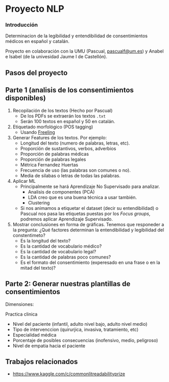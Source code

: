 # Proyecto NLP


### Introducción

Determinacion de la legibilidad y entendibilidad de consentimientos médicos en español y catalán.

Proyecto en colaboración con la UMU (Pascual, pascualf@um.es) y Anabel e Isabel (de la univesidad Jaume I de Castellón).


## Pasos del proyecto

## Parte 1 (analisis de los consentimientos disponibles)

1. Recopilación de los textos (Hecho por Pascual)
   - De los PDFs se extraerán los textos `.txt`
   - Serán 100 textos en español y 50 en catalán.
2. Etiquetado morfológico (POS tagging)
   - Usando [Freeling](http://nlp.lsi.upc.edu/freeling/node/1) 
3. Generar Features de los textos. Por ejemplo:
   - Longitud del texto (numero de palabras, letras, etc).
   - Proporción de sustantivos, verbos, adverbios
   - Proporción de palabras médicas
   - Proporción de palabras legales
   - Métrica Fernandez Huertas
   - Frecuencia de uso (las palabras son comunes o no).
   - Media de silabas o letras de todas las palabras.
4. Aplicar ML
   - Principalmente se hará Aprendizaje No Supervisado para analizar.
     - Analisis de componentes (PCA)
     - LDA creo que es una buena técnica a usar también.
     - Clustering
   - Si nos animamos a etiquetar el dataset (decir su entendibilidad) o Pascual nos pasa las etiquetas puestas por los *Focus groups*, podremos aplicar Aprendizaje Supervisado.
5. Mostrar conclusiones en forma de gráficas. Tenemos que responeder a la pregunta: ¿Qué factores determinan la entendibilidad y legibilidad del constentimeto?
   - Es la longitud del texto?
   - Es la cantidad de vocabulario médico?
   - Es la cantidad de vocabulario legal?
   - Es la cantidad de palabras poco comunes?
   - Es el formato del consentimiento (experesado en una frase o en la mitad del texto)?



## Parte 2: Generar nuestras plantillas de consentimientos

Dimensiones:

Practica clinica
- Nivel del paciente (infantil, adulto nivel bajo, adulto nivel medio)
- Tipo de intervenccion (quirurjica, invasiva, tratamiento, etc)
- Especialidad médica
- Porcentaje de posibles consecuencias (inofensivo, medio, peligroso)
- Nivel de empatia hacia el paciente



## Trabajos relacionados

- https://www.kaggle.com/c/commonlitreadabilityprize






